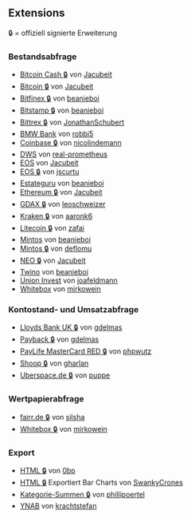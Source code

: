 ## Extensions
🔒 = offiziell signierte Erweiterung

### Bestandsabfrage
* [Bitcoin Cash 🔒](https://github.com/Jacubeit/Bitcoin-Cash-MoneyMoney) von [Jacubeit](https://github.com/Jacubeit)
* [Bitcoin 🔒](https://github.com/Jacubeit/Bitcoin-MoneyMoney) von [Jacubeit](https://github.com/Jacubeit/)
* [Bitfinex 🔒](https://github.com/beanieboi/moneymoney-bitfinex) von [beanieboi](https://github.com/beanieboi)
* [Bitstamp 🔒](https://github.com/beanieboi/moneymoney-bitstamp) von [beanieboi](https://github.com/beanieboi)
* [Bittrex 🔒](https://github.com/JonathanSchubert/moneymoney-bittrex) von [JonathanSchubert](https://github.com/JonathanSchubert)
* [BMW Bank](https://github.com/robbi5/moneymoney-bmwbank-ext) von [robbi5](https://github.com/robbi5)
* [Coinbase 🔒](https://github.com/nicolindemann/coinbase-moneymoney) von [nicolindemann](https://github.com/nicolindemann)
* [DWS](https://github.com/real-prometheus/moneymoney-extensions) von [real-prometheus](https://github.com/real-prometheus)
* [EOS](https://github.com/Jacubeit/EOS-MoneyMoney) von [Jacubeit](https://github.com/Jacubeit)
* [EOS 🔒](https://github.com/jscurtu/moneymoney-extension-eos) von [jscurtu](https://github.com/jscurtu)
* [Estateguru](https://github.com/beanieboi/moneymoney-estateguru) von [beanieboi](https://github.com/beanieboi)
* [Ethereum 🔒](https://github.com/Jacubeit/Ethereum-MoneyMoney) von [Jacubeit](https://github.com/Jacubeit)
* [GDAX 🔒](https://github.com/leoschweizer/moneymoney-gdax) von [leoschweizer](https://github.com/leoschweizer)
* [Kraken 🔒](https://github.com/aaronk6/Kraken-MoneyMoney) von [aaronk6](https://github.com/aaronk6)
* [Litecoin 🔒](https://github.com/zafai/Litecoin-MoneyMoney) von [zafai](https://github.com/zafai)
* [Mintos](https://github.com/beanieboi/moneymoney-mintos) von [beanieboi](https://github.com/beanieboi)
* [Mintos 🔒](https://github.com/deflomu/moneymoney-mintos-extension) von [deflomu](https://github.com/deflomu)
* [NEO 🔒](https://github.com/Jacubeit/NEO-MoneyMoney) von [Jacubeit](https://github.com/Jacubeit)
* [Twino](https://github.com/beanieboi/moneymoney-twino) von [beanieboi](https://github.com/beanieboi)
* [Union Invest](https://github.com/joafeldmann/moneymoney-union-investmentn) von [joafeldmann](https://github.com/joafeldmann)
* [Whitebox](https://github.com/mirkowein/moneymoney-whitebox) von [mirkowein](https://github.com/mirkowein)

### Kontostand- und Umsatzabfrage
* [Lloyds Bank UK 🔒](https://github.com/gdelmas/LloydsBank-MoneyMoney) von [gdelmas](https://github.com/gdelmas)
* [Payback 🔒](https://github.com/gdelmas/LloydsBank-MoneyMoney) von [gdelmas](https://github.com/gdelmas)
* [PayLife MasterCard RED 🔒](https://github.com/phpwutz/moneymoney-mastercardred-ext) von [phpwutz](https://github.com/phpwutz)
* [Shoop 🔒](https://github.com/gharlan/moneymoney-shoop) von [gharlan](https://github.com/gharlan)
* [Uberspace.de 🔒](https://github.com/puppe/moneymoney-uberspace) von [puppe](https://github.com/puppe)

### Wertpapierabfrage
* [fairr.de 🔒](https://github.com/silsha/fairr-moneymoney) von [silsha](https://github.com/silsha)
* [Whitebox 🔒](https://github.com/mirkowein/moneymoney-whitebox/blob/master/README.md) von [mirkowein](https://github.com/mirkowein)

### Export
* [HTML 🔒](https://gist.github.com/0bp/8445592#gistcomment-987501) von [0bp](https://github.com/0bp)
* [HTML 🔒](https://github.com/SwankyCrones/MoneyMoney-Extensions/) Exportiert Bar Charts von [SwankyCrones](https://github.com/SwankyCrones)
* [Kategorie-Summen 🔒](https://github.com/phillipoertel/moneymoney-extensions/) von [phillipoertel](https://github.com/phillipoertel)
* [YNAB](https://github.com/krachtstefan/moneymoney2ynab) von [krachtstefan](https://github.com/krachtstefan)
